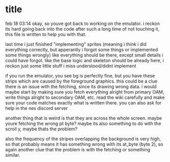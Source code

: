 # title
feb 18 03:14
okay, so youve got back to working on the emulator.
i reckon its hard going back into the code after such a long time of not touching it, this file is written to help you with that.

last time i just finished "implementing" sprites (meaning i think i did everything correctly, but apperantly i forgot some things or implemented some things wrongly)
like everything should be there, except small details i could have forgot. like the base logic and skeleton should be already here, i reckon just some little stuff i miss understood/didnt implement

if you run the emulator, you see bg is perfectly fine, but you have these strips which are caused by the foreground graphics. this could be a clue there is an issue with the fetching, since its drawing wrong data.
i would maybe start by making sure you fetch everything alright from primary OAM, write things alright to secondary OAM, etc. read the wiki carefully and make sure your code matches exactly what is written there.
you can also ask for help in the nes discord server

another thing that is weird is that they are across the whole screen.
maybe youre fetching the wrong pt byte? maybe its also something to do with the scroll y, maybe thats the problem?

also the frequency of the stripes overlapping the background is very high, so that probably means it has something wrong with its at_byte (byte 2), so again another clue that the problem is with the fetching or something similar.
